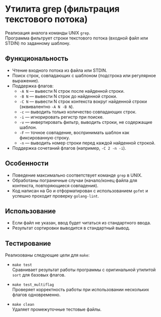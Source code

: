 # Утилита grep (фильтрация текстового потока)

Реализация аналога команды UNIX `grep`.  
Программа фильтрует строки текстового потока (входной файл или STDIN) по заданному шаблону.

## Функциональность

- Чтение входного потока из файла или STDIN.
- Поиск строк, совпадающих с шаблоном (подстрока или регулярное выражение).
- Поддержка флагов:
  - `-A N` — вывести N строк после найденной строки.
  - `-B N` — вывести N строк до найденной строки.
  - `-C N` — вывести N строк контекста вокруг найденной строки (эквивалентно `-A N -B N`).
  - `-c` — выводить только количество совпадающих строк.
  - `-i` — игнорировать регистр при поиске.
  - `-v` — инвертировать фильтр, выводить строки, не содержащие шаблон.
  - `-F` — точное совпадение, воспринимать шаблон как фиксированную строку.
  - `-n` — выводить номер строки перед каждой найденной строкой.
- Поддержка сочетаний флагов (например, `-C 2 -n -i`).

## Особенности

- Поведение максимально соответствует команде `grep` в UNIX.
- Обработаны пограничные случаи (начало/конец файла для контекста, повторяющиеся совпадения).
- Код написан на Go и отформатирован с использованием `gofmt` и успешно проходит проверку `golang-lint`.

## Использование

- Если файл не указан, ввод будет читаться из стандартного ввода.
- Результат сортировки выводится в стандартный вывод.

## Тестирование

Реализованы следующие цели для `make`:

- `make test`  
  Сравнивает результат работы программы с оригинальной утилитой `sort` для базовых флагов.

- `make test_multiflag`  
  Проверяет корректность работы при использовании нескольких флагов одновременно.

- `make clean`  
  Удаляет промежуточные тестовые файлы.